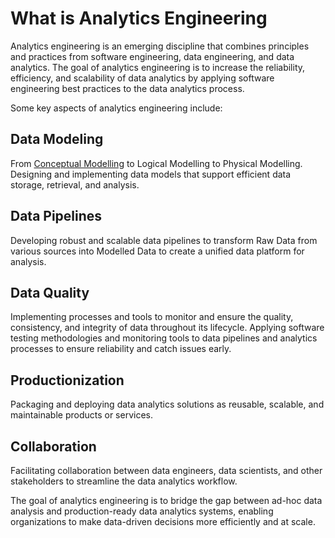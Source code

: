 # What is Analytics Engineering

Analytics engineering is an emerging discipline that combines principles and practices from software engineering, data engineering, and data analytics. The goal of analytics engineering is to increase the reliability, efficiency, and scalability of data analytics by applying software engineering best practices to the data analytics process.

Some key aspects of analytics engineering include:


## Data Modeling
From [Conceptual Modelling](what-is-the-difference-between-logical-modelling-and-conceptual-modelling-and-physical-modelling.md#conceptual-modeling) to Logical Modelling to Physical Modelling. Designing and implementing data models that support efficient data storage, retrieval, and analysis.

## Data Pipelines
Developing robust and scalable data pipelines to transform Raw Data from various sources into Modelled Data to create a unified data platform for analysis.

## Data Quality 
Implementing processes and tools to monitor and ensure the quality, consistency, and integrity of data throughout its lifecycle. Applying software testing methodologies and monitoring tools to data pipelines and analytics processes to ensure reliability and catch issues early.

## Productionization
Packaging and deploying data analytics solutions as reusable, scalable, and maintainable products or services.
   
## Collaboration
Facilitating collaboration between data engineers, data scientists, and other stakeholders to streamline the data analytics workflow.

The goal of analytics engineering is to bridge the gap between ad-hoc data analysis and production-ready data analytics systems, enabling organizations to make data-driven decisions more efficiently and at scale.
